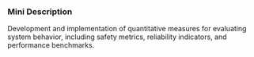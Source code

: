 ### Mini Description

Development and implementation of quantitative measures for evaluating system behavior, including safety metrics, reliability indicators, and performance benchmarks.
